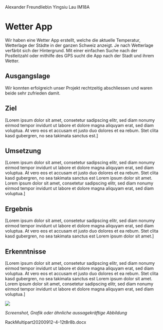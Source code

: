 Alexander Freundlieb\n
Yingsiu Lau
IM18A


# Wetter App

Wir haben eine Wetter App erstellt, welche die aktuelle Temperatur, Wetterlage der Städte in der ganzen Schweiz anzeigt. Je nach Wetterlage verfärbt sich der Hintergrund. Mit einer einfachen Suche nach der Postleitzahl oder mithilfe des GPS sucht die App nach der Stadt und ihrem Wetter.

## Ausgangslage

Wir konnten erfolgreich unser Projekt rechtzeitig abschliessen und waren beide sehr zufrieden damit.

## Ziel

[Lorem ipsum dolor sit amet, consetetur sadipscing elitr, sed diam nonumy eirmod tempor invidunt ut labore et dolore magna aliquyam erat, sed diam voluptua. At vero eos et accusam et justo duo dolores et ea rebum. Stet clita kasd gubergren, no sea takimata sanctus est.]

## Umsetzung

[Lorem ipsum dolor sit amet, consetetur sadipscing elitr, sed diam nonumy eirmod tempor invidunt ut labore et dolore magna aliquyam erat, sed diam voluptua. At vero eos et accusam et justo duo dolores et ea rebum. Stet clita kasd gubergren, no sea takimata sanctus est Lorem ipsum dolor sit amet. Lorem ipsum dolor sit amet, consetetur sadipscing elitr, sed diam nonumy eirmod tempor invidunt ut labore et dolore magna aliquyam erat, sed diam voluptua.]

## Ergebnis

[Lorem ipsum dolor sit amet, consetetur sadipscing elitr, sed diam nonumy eirmod tempor invidunt ut labore et dolore magna aliquyam erat, sed diam voluptua. At vero eos et accusam et justo duo dolores et ea rebum. Stet clita kasd gubergren, no sea takimata sanctus est Lorem ipsum dolor sit amet.]

## Erkenntnisse

[Lorem ipsum dolor sit amet, consetetur sadipscing elitr, sed diam nonumy eirmod tempor invidunt ut labore et dolore magna aliquyam erat, sed diam voluptua. At vero eos et accusam et justo duo dolores et ea rebum. Stet clita kasd gubergren, no sea takimata sanctus est Lorem ipsum dolor sit amet. Lorem ipsum dolor sit amet, consetetur sadipscing elitr, sed diam nonumy eirmod tempor invidunt ut labore et dolore magna aliquyam erat, sed diam voluptua.]

![](RackMultipart20200912-4-12t8r8b_html_7cfbea74942cf758.png)

_Screenshot, Grafik oder ähnliche aussagekräftige Abbildung_

RackMultipart20200912-4-12t8r8b.docx
